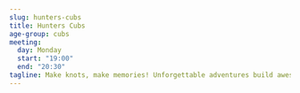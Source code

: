 ```yaml
---
slug: hunters-cubs
title: Hunters Cubs
age-group: cubs
meeting:
  day: Monday
  start: "19:00"
  end: "20:30"
tagline: Make knots, make memories! Unforgettable adventures build awesome skills in Cub Scouts.
---
```

